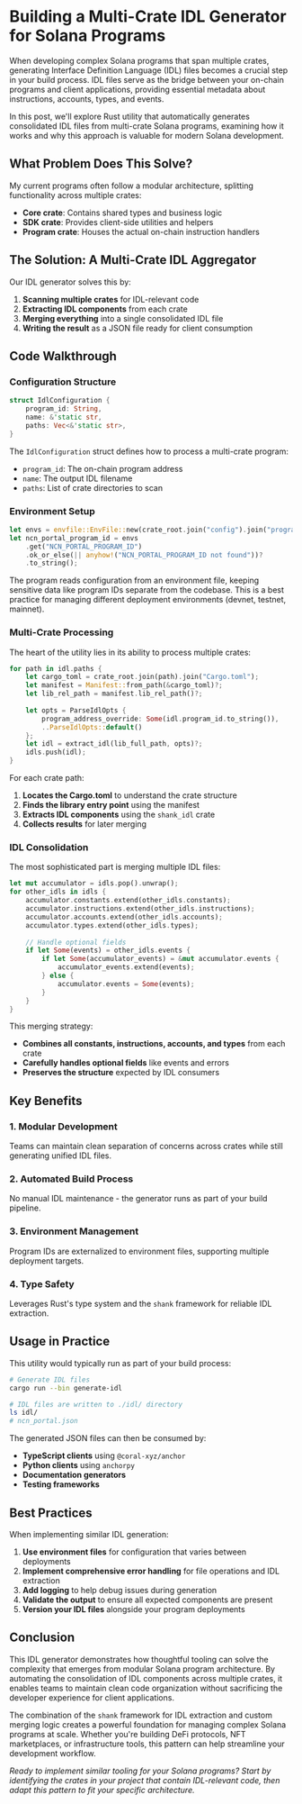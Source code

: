 # Building a Multi-Crate IDL Generator for Solana Programs

When developing complex Solana programs that span multiple crates, generating Interface Definition Language (IDL) files becomes a crucial step in your build process.
IDL files serve as the bridge between your on-chain programs and client applications, providing essential metadata about instructions, accounts, types, and events.

In this post, we'll explore Rust utility that automatically generates consolidated IDL files from multi-crate Solana programs, examining how it works and why this approach is valuable for modern Solana development.

## What Problem Does This Solve?

My current programs often follow a modular architecture, splitting functionality across multiple crates:

- **Core crate**: Contains shared types and business logic
- **SDK crate**: Provides client-side utilities and helpers  
- **Program crate**: Houses the actual on-chain instruction handlers

## The Solution: A Multi-Crate IDL Aggregator

Our IDL generator solves this by:

1. **Scanning multiple crates** for IDL-relevant code
2. **Extracting IDL components** from each crate
3. **Merging everything** into a single consolidated IDL file
4. **Writing the result** as a JSON file ready for client consumption

## Code Walkthrough

### Configuration Structure

```rust
struct IdlConfiguration {
    program_id: String,
    name: &'static str,
    paths: Vec<&'static str>,
}
```

The `IdlConfiguration` struct defines how to process a multi-crate program:
- `program_id`: The on-chain program address
- `name`: The output IDL filename
- `paths`: List of crate directories to scan

### Environment Setup

```rust
let envs = envfile::EnvFile::new(crate_root.join("config").join("program.env"))?;
let ncn_portal_program_id = envs
    .get("NCN_PORTAL_PROGRAM_ID")
    .ok_or_else(|| anyhow!("NCN_PORTAL_PROGRAM_ID not found"))?
    .to_string();
```

The program reads configuration from an environment file, keeping sensitive data like program IDs separate from the codebase. This is a best practice for managing different deployment environments (devnet, testnet, mainnet).

### Multi-Crate Processing

The heart of the utility lies in its ability to process multiple crates:

```rust
for path in idl.paths {
    let cargo_toml = crate_root.join(path).join("Cargo.toml");
    let manifest = Manifest::from_path(&cargo_toml)?;
    let lib_rel_path = manifest.lib_rel_path()?;
    
    let opts = ParseIdlOpts {
        program_address_override: Some(idl.program_id.to_string()),
        ..ParseIdlOpts::default()
    };
    let idl = extract_idl(lib_full_path, opts)?;
    idls.push(idl);
}
```

For each crate path:
1. **Locates the Cargo.toml** to understand the crate structure
2. **Finds the library entry point** using the manifest
3. **Extracts IDL components** using the `shank_idl` crate
4. **Collects results** for later merging

### IDL Consolidation

The most sophisticated part is merging multiple IDL files:

```rust
let mut accumulator = idls.pop().unwrap();
for other_idls in idls {
    accumulator.constants.extend(other_idls.constants);
    accumulator.instructions.extend(other_idls.instructions);
    accumulator.accounts.extend(other_idls.accounts);
    accumulator.types.extend(other_idls.types);
    
    // Handle optional fields
    if let Some(events) = other_idls.events {
        if let Some(accumulator_events) = &mut accumulator.events {
            accumulator_events.extend(events);
        } else {
            accumulator.events = Some(events);
        }
    }
}
```

This merging strategy:
- **Combines all constants, instructions, accounts, and types** from each crate
- **Carefully handles optional fields** like events and errors
- **Preserves the structure** expected by IDL consumers

## Key Benefits

### 1. **Modular Development**
Teams can maintain clean separation of concerns across crates while still generating unified IDL files.

### 2. **Automated Build Process**
No manual IDL maintenance - the generator runs as part of your build pipeline.

### 3. **Environment Management**
Program IDs are externalized to environment files, supporting multiple deployment targets.

### 4. **Type Safety**
Leverages Rust's type system and the `shank` framework for reliable IDL extraction.

## Usage in Practice

This utility would typically run as part of your build process:

```bash
# Generate IDL files
cargo run --bin generate-idl

# IDL files are written to ./idl/ directory
ls idl/
# ncn_portal.json
```

The generated JSON files can then be consumed by:
- **TypeScript clients** using `@coral-xyz/anchor`
- **Python clients** using `anchorpy`
- **Documentation generators**
- **Testing frameworks**

## Best Practices

When implementing similar IDL generation:

1. **Use environment files** for configuration that varies between deployments
2. **Implement comprehensive error handling** for file operations and IDL extraction
3. **Add logging** to help debug issues during generation
4. **Validate the output** to ensure all expected components are present
5. **Version your IDL files** alongside your program deployments

## Conclusion

This IDL generator demonstrates how thoughtful tooling can solve the complexity that emerges from modular Solana program architecture. By automating the consolidation of IDL components across multiple crates, it enables teams to maintain clean code organization without sacrificing the developer experience for client applications.

The combination of the `shank` framework for IDL extraction and custom merging logic creates a powerful foundation for managing complex Solana programs at scale. Whether you're building DeFi protocols, NFT marketplaces, or infrastructure tools, this pattern can help streamline your development workflow.

*Ready to implement similar tooling for your Solana programs? Start by identifying the crates in your project that contain IDL-relevant code, then adapt this pattern to fit your specific architecture.*
